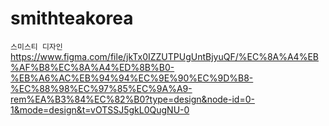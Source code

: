 # smithteakorea

`스미스티 디자인`<br />
https://www.figma.com/file/jkTx0IZZUTPUgUntBjyuQF/%EC%8A%A4%EB%AF%B8%EC%8A%A4%ED%8B%B0-%EB%A6%AC%EB%94%94%EC%9E%90%EC%9D%B8-%EC%88%98%EC%97%85%EC%9A%A9-rem%EA%B3%84%EC%82%B0?type=design&node-id=0-1&mode=design&t=vOTSSJ5gkL0QugNU-0
